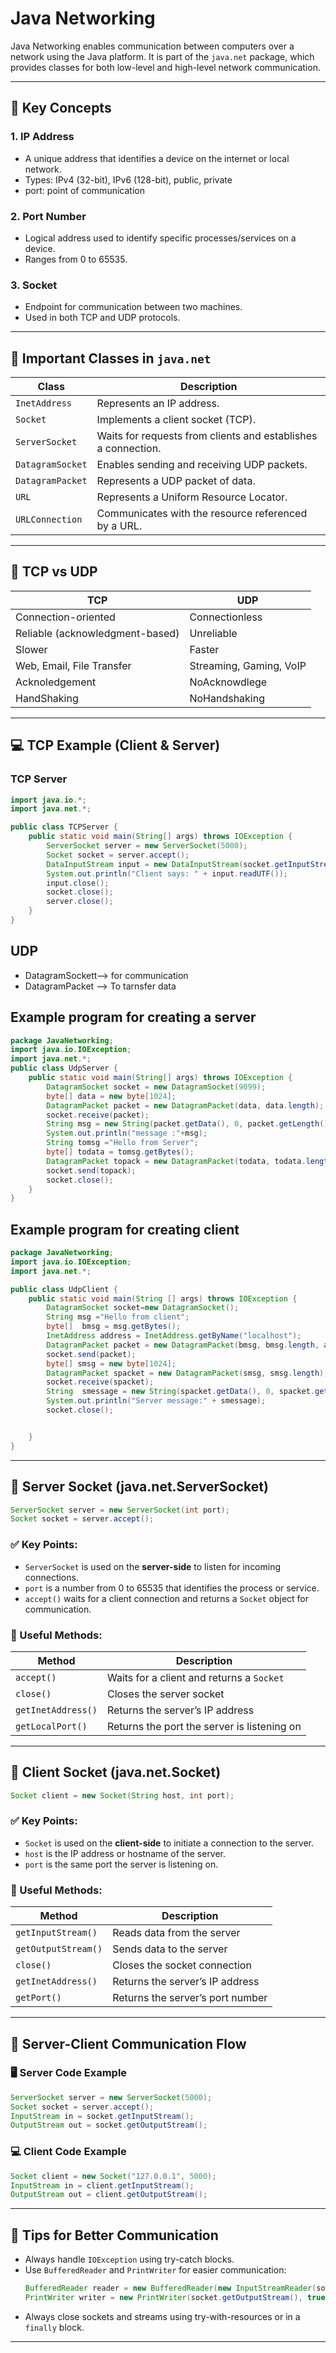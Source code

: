 # Java Networking

Java Networking enables communication between computers over a network using the Java platform. It is part of the `java.net` package, which provides classes for both low-level and high-level network communication.

---

## 📡 Key Concepts

### 1. **IP Address**
- A unique address that identifies a device on the internet or local network.
- Types: IPv4 (32-bit), IPv6 (128-bit), public, private
- port: point of communication

### 2. **Port Number**
- Logical address used to identify specific processes/services on a device.
- Ranges from 0 to 65535.

### 3. **Socket**
- Endpoint for communication between two machines.
- Used in both TCP and UDP protocols.

---

## 🔌 Important Classes in `java.net`

| Class         | Description                                              |
|---------------|----------------------------------------------------------|
| `InetAddress` | Represents an IP address.                                |
| `Socket`      | Implements a client socket (TCP).                        |
| `ServerSocket`| Waits for requests from clients and establishes a connection. |
| `DatagramSocket` | Enables sending and receiving UDP packets.          |
| `DatagramPacket` | Represents a UDP packet of data.                     |
| `URL`         | Represents a Uniform Resource Locator.                   |
| `URLConnection`| Communicates with the resource referenced by a URL.     |

---

## 🔄 TCP vs UDP

| TCP                                | UDP                             |
|-------------------------------------|----------------------------------|
| Connection-oriented                 | Connectionless                   |
| Reliable (acknowledgment-based)     | Unreliable                       |
| Slower                              | Faster                           |
| Web, Email, File Transfer           | Streaming, Gaming, VoIP          |
| Acknoledgement                      | NoAcknowdlege                    |
| HandShaking                         | NoHandshaking                    |

---

## 💻 TCP Example (Client & Server)

### TCP Server
```java
import java.io.*;
import java.net.*;

public class TCPServer {
    public static void main(String[] args) throws IOException {
        ServerSocket server = new ServerSocket(5000);
        Socket socket = server.accept();
        DataInputStream input = new DataInputStream(socket.getInputStream());
        System.out.println("Client says: " + input.readUTF());
        input.close();
        socket.close();
        server.close();
    }
}
```
## UDP
- DatagramSockett--> for communication
- DatagramPacket --> To tarnsfer data

## Example program for creating a server

```java
package JavaNetworking;
import java.io.IOException;
import java.net.*;
public class UdpServer {
    public static void main(String[] args) throws IOException {
        DatagramSocket socket = new DatagramSocket(9099);
        byte[] data = new byte[1024];
        DatagramPacket packet = new DatagramPacket(data, data.length);
        socket.receive(packet);
        String msg = new String(packet.getData(), 0, packet.getLength());
        System.out.println("message :"+msg);
        String tomsg ="Hello from Server";
        byte[] todata = tomsg.getBytes();
        DatagramPacket topack = new DatagramPacket(todata, todata.length, packet.getAddress(), packet.getPort());
        socket.send(topack);
        socket.close();
    }
}
```

## Example program for creating client 

```java
package JavaNetworking;
import java.io.IOException;
import java.net.*;

public class UdpClient {
    public static void main(String [] args) throws IOException {
        DatagramSocket socket=new DatagramSocket();
        String msg ="Hello from client";
        byte[]  bmsg = msg.getBytes();
        InetAddress address = InetAddress.getByName("localhost");
        DatagramPacket packet = new DatagramPacket(bmsg, bmsg.length, address, 9099);
        socket.send(packet);
        byte[] smsg = new byte[1024];
        DatagramPacket spacket = new DatagramPacket(smsg, smsg.length);
        socket.receive(spacket);
        String  smessage = new String(spacket.getData(), 0, spacket.getLength());
        System.out.println("Server message:" + smessage);
        socket.close();


    }
}
```
---
## 🔸 Server Socket (java.net.ServerSocket)

```java
ServerSocket server = new ServerSocket(int port);
Socket socket = server.accept();
```

### ✅ Key Points:
- `ServerSocket` is used on the **server-side** to listen for incoming connections.
- `port` is a number from 0 to 65535 that identifies the process or service.
- `accept()` waits for a client connection and returns a `Socket` object for communication.

### 🧠 Useful Methods:
| Method                | Description                                  |
|-----------------------|----------------------------------------------|
| `accept()`            | Waits for a client and returns a `Socket`    |
| `close()`             | Closes the server socket                     |
| `getInetAddress()`    | Returns the server’s IP address              |
| `getLocalPort()`      | Returns the port the server is listening on  |

---

## 🔹 Client Socket (java.net.Socket)

```java
Socket client = new Socket(String host, int port);
```

### ✅ Key Points:
- `Socket` is used on the **client-side** to initiate a connection to the server.
- `host` is the IP address or hostname of the server.
- `port` is the same port the server is listening on.

### 🧠 Useful Methods:
| Method                | Description                                    |
|-----------------------|------------------------------------------------|
| `getInputStream()`    | Reads data from the server                     |
| `getOutputStream()`   | Sends data to the server                       |
| `close()`             | Closes the socket connection                   |
| `getInetAddress()`    | Returns the server’s IP address                |
| `getPort()`           | Returns the server’s port number               |

---

## 🔄 Server-Client Communication Flow

### 🖥️ Server Code Example
```java
ServerSocket server = new ServerSocket(5000);
Socket socket = server.accept();
InputStream in = socket.getInputStream();
OutputStream out = socket.getOutputStream();
```

### 💻 Client Code Example
```java
Socket client = new Socket("127.0.0.1", 5000);
InputStream in = client.getInputStream();
OutputStream out = client.getOutputStream();
```

---

## 📌 Tips for Better Communication

- Always handle `IOException` using try-catch blocks.
- Use `BufferedReader` and `PrintWriter` for easier communication:
  ```java
  BufferedReader reader = new BufferedReader(new InputStreamReader(socket.getInputStream()));
  PrintWriter writer = new PrintWriter(socket.getOutputStream(), true);
  ```
- Always close sockets and streams using try-with-resources or in a `finally` block.

---